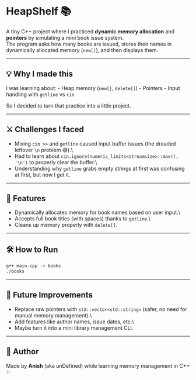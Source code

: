 # HeapShelf 📚

A tiny C++ project where I practiced **dynamic memory allocation** and
**pointers** by simulating a mini book issue system.\
The program asks how many books are issued, stores their names in
dynamically allocated memory (`new[]`), and then displays them.

------------------------------------------------------------------------

## 💡 Why I made this

I was learning about: - Heap memory (`new[]`, `delete[]`) - Pointers -
Input handling with `getline` vs `cin`

So I decided to turn that practice into a little project.

------------------------------------------------------------------------

## ⚔️ Challenges I faced

-   Mixing `cin >>` and `getline` caused input buffer issues (the
    dreaded leftover `\n` problem 😅).\
-   Had to learn about
    `cin.ignore(numeric_limits<streamsize>::max(), '\n')` to properly
    clear the buffer.\
-   Understanding why `getline` grabs empty strings at first was
    confusing at first, but now I get it.

------------------------------------------------------------------------

## 🚀 Features

-   Dynamically allocates memory for book names based on user input.\
-   Accepts full book titles (with spaces) thanks to `getline`.\
-   Cleans up memory properly with `delete[]`.

------------------------------------------------------------------------

## 🛠️ How to Run

``` bash
g++ main.cpp -o books
./books
```

------------------------------------------------------------------------

## 🔮 Future Improvements

-   Replace raw pointers with `std::vector<std::string>` (safer, no need
    for manual memory management).\
-   Add features like author names, issue dates, etc.\
-   Maybe turn it into a mini library management CLI.

------------------------------------------------------------------------

## 👤 Author

Made by **Anish** (aka unDefined) while learning memory management in
C++ ✨
